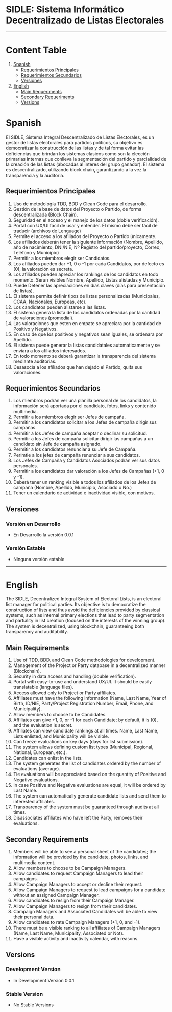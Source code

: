 # SIDLE: Sistema Informático Decentralizado de Listas Electorales
---

# Content Table
1. [Spanish](#Spanish)
   * [Requerimientos Principales](#Requerimientos-Principales)
   * [Requerimientos Secundarios](#Requerimientos-Secundarios)
   * [Versiones](#Versiones)
2. [English](#English)
   * [Main Requeriments](#Main-Requeriments)
   * [Secondary Requeriments](#Secondary-Requeriments)
   * [Versions](#Versions)

# Spanish

El SIDLE, Sistema Integral Descentralizado de Listas Electorales, es un gestor de listas electorales para partidos politicos, su objetivo es democratizar la construcción de las listas y de tal forma evitar las deficiencias que brindan los sistemas clasicos como son la elección primarias internas que conlleva la segmentación del partido y parcialidad de la creación de las listas (abocadas al interes del grupo ganador). El sistema es descentralizado, utilizando block chain, garantizando a la vez la transparencia y la auditoria.


## Requerimientos Principales

1.  Uso de metodología TDD, BDD y Clean Code para el desarrollo.
2.	Gestión de la base de datos del Proyecto o Partido, de forma descentralizada (Block Chain).
3.	Seguridad en el acceso y el manejo de los datos (doble verificación).
4.	Portal con UX/UI fácil de usar y entender. El mismo debe ser fácil de traducir (archivos de Lenguage)
5.	Permite el acceso a los afiliados del Proyecto o Partido únicamente.
6.	Los afiliados deberán tener la siguiente información (Nombre, Apellido, año de nacimiento, DNI/NIE, Nº Registro del partido/proyecto, Correo, Teléfono y Municipio)
7.	Permitir a los miembros elegir ser Candidatos.
8.	Los afiliados pueden dar +1, 0 o -1 por cada Candidatos, por defecto es (0), la valoración es secreta.
9.  Los afiliados pueden apreciar los rankings de los candidatos en todo momento. Seran visibles Nombre, Apellido, Listas alistadas y Municipio.
10.	Puede Detener las apreciaciones en días claves (días para presentación de listas).
11.	El sistema permite definir tipos de listas personalizadas (Municipales, CCAA, Nacionales, Europeas, etc).
12.	Los candidatos pueden alistarse a las listas.
13.	El sistema generá la lista de los candidatos ordenadas por la cantidad de valoraciones (promedial).
14.	Las valoraciones que esten en empate se apreciara por la cantidad de Positivo y Negativos.
15.	En caso de que los positivos y negativos sean iguales, se ordenara por Apellido.
16.	El sistema puede generar la listas candidatales automaticamente y se enviará a los afiliados interesados.
17.	En todo momento se deberá garantizar la transparencia del sistema mediante auditorias.
18.	Desasocia a los afiliados que han dejado el Partido, quita sus valoraciones.
  

## Requerimientos Secundarios

1.  Los miembros podrán ver una planilla personal de los candidatos, la información será aportada por el candidato, fotos, links y contenido multimedia.
2.	Permitir a los miembros elegir ser Jefes de campaña.
3.	Permitir a los candidatos solicitar a los Jefes de campaña dirigir sus campañas.
4.	Permitir a los Jefes de campaña aceptar o declinar su solicitud.
8.	Permitir a los Jefes de campaña solicitar dirigir las campañas a un candidato sin Jefe de campaña asignado.
6.	Permitir a los candidatos renunciar a su Jefe de Campaña.
7.	Perimtie a los jefes de campaña renunciar a sus candidatos.
8.	Los Jefes de Campaña y Candidatos Asociados podrán ver sus datos personales.
9.	Permitir a los candidatos dar valoración a los Jefes de Campañas (+1, 0 y -1).
10.	Deberá tener un ranking visible a todos los afiliados de los Jefes de campaña (Nombre, Apellido, Municipio, Asociado o No.)
11.	Tener un calendario de actividad e inactividad visible, con motivos.


## Versiones

### Versión en Desarrollo

- En Desarrollo la versión 0.0.1


### Versión Estable

- Ninguna versión estable

---

# English 

The SIDLE, Decentralized Integral System of Electoral Lists, is an electoral list manager for political parties. Its objective is to democratize the construction of lists and thus avoid the deficiencies provided by classical systems, such as internal primary elections that lead to party segmentation and partiality in list creation (focused on the interests of the winning group). The system is decentralized, using blockchain, guaranteeing both transparency and auditability.

## Main Requirements

1. Use of TDD, BDD, and Clean Code methodologies for development.
2. Management of the Project or Party database in a decentralized manner (Blockchain).
3. Security in data access and handling (double verification).
4. Portal with easy-to-use and understand UX/UI. It should be easily translatable (language files).
5. Access allowed only to Project or Party affiliates.
6. Affiliates must have the following information (Name, Last Name, Year of Birth, ID/NIE, Party/Project Registration Number, Email, Phone, and Municipality).
7. Allow members to choose to be Candidates.
8. Affiliates can give +1, 0, or -1 for each Candidate; by default, it is (0), and the evaluation is secret.
9. Affiliates can view candidate rankings at all times. Name, Last Name, Lists enlisted, and Municipality will be visible.
10. Can freeze evaluations on key days (days for list submission).
11. The system allows defining custom list types (Municipal, Regional, National, European, etc.).
12. Candidates can enlist in the lists.
13. The system generates the list of candidates ordered by the number of evaluations (average).
14. Tie evaluations will be appreciated based on the quantity of Positive and Negative evaluations.
15. In case Positive and Negative evaluations are equal, it will be ordered by Last Name.
16. The system can automatically generate candidate lists and send them to interested affiliates.
17. Transparency of the system must be guaranteed through audits at all times.
18. Disassociates affiliates who have left the Party, removes their evaluations.

## Secondary Requirements

1. Members will be able to see a personal sheet of the candidates; the information will be provided by the candidate, photos, links, and multimedia content.
2. Allow members to choose to be Campaign Managers.
3. Allow candidates to request Campaign Managers to lead their campaigns.
4. Allow Campaign Managers to accept or decline their request.
5. Allow Campaign Managers to request to lead campaigns for a candidate without an assigned Campaign Manager.
6. Allow candidates to resign from their Campaign Manager.
7. Allow Campaign Managers to resign from their candidates.
8. Campaign Managers and Associated Candidates will be able to view their personal data.
9. Allow candidates to rate Campaign Managers (+1, 0, and -1).
10. There must be a visible ranking to all affiliates of Campaign Managers (Name, Last Name, Municipality, Associated or Not).
11. Have a visible activity and inactivity calendar, with reasons.

## Versions

### Development Version

- In Development Version 0.0.1

### Stable Version

- No Stable Versions
